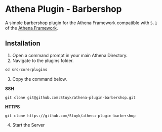 # Athena Plugin - Barbershop

A simple barbershop plugin for the Athena Framework compatible with `5.1` of the [Athena Framework](https://athenaframework.com/).

## Installation

1. Open a command prompt in your main Athena Directory.
2. Navigate to the plugins folder.

```ts
cd src/core/plugins
```

3. Copy the command below.

**SSH**

```
git clone git@github.com:Stuyk/athena-plugin-barbershop.git
```

**HTTPS**

```
git clone https://github.com/Stuyk/athena-plugin-barbershop
```

4. Start the Server

